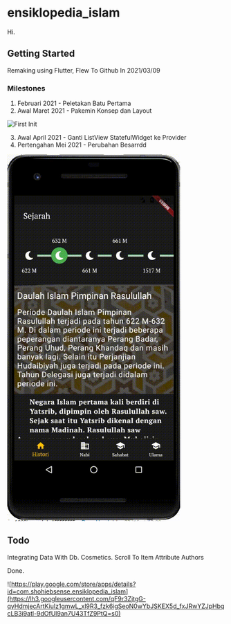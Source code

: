 # ensiklopedia_islam

Hi.

## Getting Started

Remaking using Flutter, Flew To Github In 2021/03/09

### Milestones

1. Februari 2021 - Peletakan Batu Pertama
2. Awal Maret 2021 - Pakemin Konsep dan Layout


![First Init](https://github.com/shohiebsense/IslamicEncyclopedia/blob/master/IE_2021_03_10.gif)  

3. Awal April 2021 - Ganti ListView  StatefulWidget ke Provider
4. Pertengahan Mei 2021 - Perubahan Besarrdd

![Second Progress](https://github.com/shohiebsense/IslamicEncyclopedia/blob/master/IE_2021_05_13.gif)


## Todo

Integrating Data With Db.
Cosmetics.
Scroll To Item
Attribute Authors

Done.

![https://play.google.com/store/apps/details?id=com.shohiebsense.ensiklopedia_islam](https://lh3.googleusercontent.com/qF9r3ZjtgG-qyHdmjecArtKiulz1gmwL_xl9R3_fzk6igSeoN0wYbJSKEX5d_fxJRwYZJpHbqcLB3i9atl-9dOfUl9an7U43TfZ9PtQ=s0)